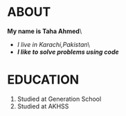 # ABOUT
**My name is Taha Ahmed**\
* *I live in Karachi,Pakistan*\
* ***I like to solve problems using code***
# EDUCATION
1. Studied at Generation School
2. Studied at AKHSS

